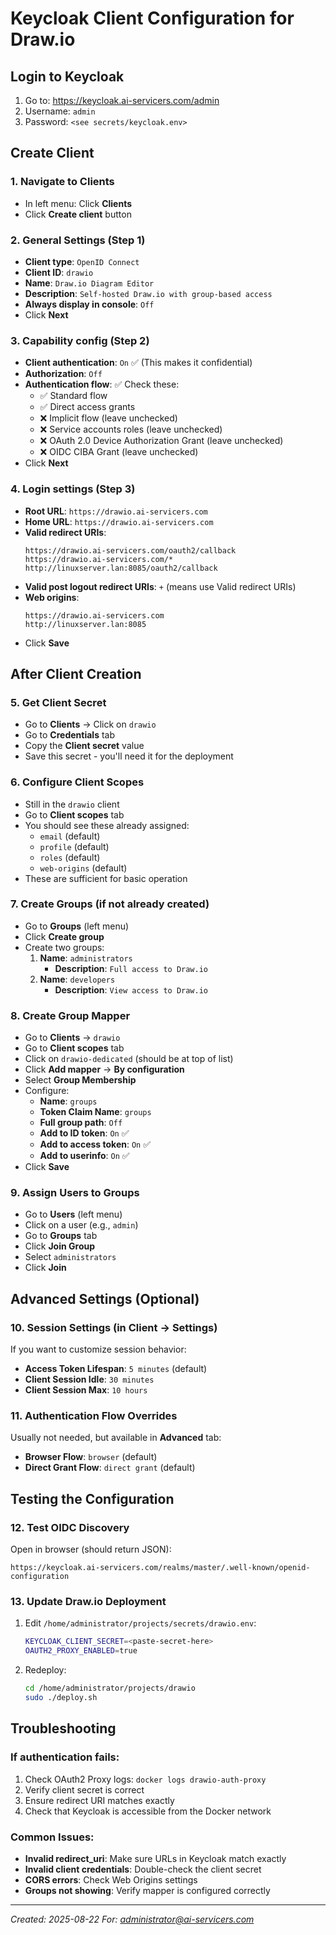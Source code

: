 # Keycloak Client Configuration for Draw.io

## Login to Keycloak
1. Go to: https://keycloak.ai-servicers.com/admin
2. Username: `admin`
3. Password: `<see secrets/keycloak.env>`

## Create Client

### 1. Navigate to Clients
- In left menu: Click **Clients**
- Click **Create client** button

### 2. General Settings (Step 1)
- **Client type**: `OpenID Connect`
- **Client ID**: `drawio`
- **Name**: `Draw.io Diagram Editor`
- **Description**: `Self-hosted Draw.io with group-based access`
- **Always display in console**: `Off`
- Click **Next**

### 3. Capability config (Step 2)
- **Client authentication**: `On` ✅ (This makes it confidential)
- **Authorization**: `Off`
- **Authentication flow**: ✅ Check these:
  - ✅ Standard flow
  - ✅ Direct access grants
  - ❌ Implicit flow (leave unchecked)
  - ❌ Service accounts roles (leave unchecked)
  - ❌ OAuth 2.0 Device Authorization Grant (leave unchecked)
  - ❌ OIDC CIBA Grant (leave unchecked)
- Click **Next**

### 4. Login settings (Step 3)
- **Root URL**: `https://drawio.ai-servicers.com`
- **Home URL**: `https://drawio.ai-servicers.com`
- **Valid redirect URIs**: 
  ```
  https://drawio.ai-servicers.com/oauth2/callback
  https://drawio.ai-servicers.com/*
  http://linuxserver.lan:8085/oauth2/callback
  ```
- **Valid post logout redirect URIs**: `+` (means use Valid redirect URIs)
- **Web origins**: 
  ```
  https://drawio.ai-servicers.com
  http://linuxserver.lan:8085
  ```
- Click **Save**

## After Client Creation

### 5. Get Client Secret
- Go to **Clients** → Click on `drawio`
- Go to **Credentials** tab
- Copy the **Client secret** value
- Save this secret - you'll need it for the deployment

### 6. Configure Client Scopes
- Still in the `drawio` client
- Go to **Client scopes** tab
- You should see these already assigned:
  - `email` (default)
  - `profile` (default)
  - `roles` (default)
  - `web-origins` (default)
- These are sufficient for basic operation

### 7. Create Groups (if not already created)
- Go to **Groups** (left menu)
- Click **Create group**
- Create two groups:
  1. **Name**: `administrators`
     - **Description**: `Full access to Draw.io`
  2. **Name**: `developers`
     - **Description**: `View access to Draw.io`

### 8. Create Group Mapper
- Go to **Clients** → `drawio`
- Go to **Client scopes** tab
- Click on `drawio-dedicated` (should be at top of list)
- Click **Add mapper** → **By configuration**
- Select **Group Membership**
- Configure:
  - **Name**: `groups`
  - **Token Claim Name**: `groups`
  - **Full group path**: `Off`
  - **Add to ID token**: `On` ✅
  - **Add to access token**: `On` ✅
  - **Add to userinfo**: `On` ✅
- Click **Save**

### 9. Assign Users to Groups
- Go to **Users** (left menu)
- Click on a user (e.g., `admin`)
- Go to **Groups** tab
- Click **Join Group**
- Select `administrators`
- Click **Join**

## Advanced Settings (Optional)

### 10. Session Settings (in Client → Settings)
If you want to customize session behavior:
- **Access Token Lifespan**: `5 minutes` (default)
- **Client Session Idle**: `30 minutes`
- **Client Session Max**: `10 hours`

### 11. Authentication Flow Overrides
Usually not needed, but available in **Advanced** tab:
- **Browser Flow**: `browser` (default)
- **Direct Grant Flow**: `direct grant` (default)

## Testing the Configuration

### 12. Test OIDC Discovery
Open in browser (should return JSON):
```
https://keycloak.ai-servicers.com/realms/master/.well-known/openid-configuration
```

### 13. Update Draw.io Deployment
1. Edit `/home/administrator/projects/secrets/drawio.env`:
   ```bash
   KEYCLOAK_CLIENT_SECRET=<paste-secret-here>
   OAUTH2_PROXY_ENABLED=true
   ```

2. Redeploy:
   ```bash
   cd /home/administrator/projects/drawio
   sudo ./deploy.sh
   ```

## Troubleshooting

### If authentication fails:
1. Check OAuth2 Proxy logs: `docker logs drawio-auth-proxy`
2. Verify client secret is correct
3. Ensure redirect URI matches exactly
4. Check that Keycloak is accessible from the Docker network

### Common Issues:
- **Invalid redirect_uri**: Make sure URLs in Keycloak match exactly
- **Invalid client credentials**: Double-check the client secret
- **CORS errors**: Check Web Origins settings
- **Groups not showing**: Verify mapper is configured correctly

---
*Created: 2025-08-22*
*For: administrator@ai-servicers.com*